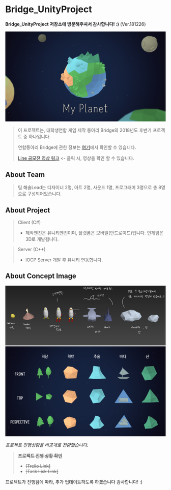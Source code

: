 # Bridge_UnityProject
__Bridge_UnityProject 저장소에 방문해주셔서 감사합니다! :)__  (Ver.181226)

![TitleImg](./ForReadme/titleImage.png)

> 이 프로젝트는, 대학생연합 게임 제작 동아리 Bridge의 2018년도 후반기 프로젝트 중 하나입니다.
>
> 연합동아리 Bridge에 관한 정보는 [여기][3]에서 확인할 수 있습니다. 
>
>[Line 공모전 영상 링크](https://drive.google.com/open?id=1rAzn8OSSOXjcGaFGMRajK28J-X8GggUw) <- 클릭 시, 영상을 확인 할 수 있습니다.

About Team
-----------
> 팀 해솔Lead는 디자이너 2명, 아트 2명, 사운드 1명, 프로그래머 3명으로 총 8명으로 구성되어있습니다.

About Project
-----------
> Client (C#)
>* 제작엔진은 유니티엔진이며, 플랫폼은 모바일(안드로이드)입니다. 인게임은 3D로 개발됩니다.

> Server (C++)
> * IOCP Server 개발 후 유니티 연동합니다.

About Concept Image
-----------
![animalImg](./ForReadme/animalImg.png)
![objImage](./ForReadme/objImage_2.png)


_프로젝트 진행상황을 비공개로 전환했습니다._
>~~__프로젝트 진행 상황 확인__~~
>* ~~[Trello Link]~~
>* ~~[Task Lisk Link]~~

프로젝트가 진행됨에 따라, 추가 업데이트하도록 하겠습니다
감사합니다! :) 

[1]:https://trello.com/b/TgByYHu4
[2]:https://1drv.ms/x/s!Aklug0TlCKIJjEoRS-8XqkUFkZ7z
[3]:http://bridgegames.tistory.com/
